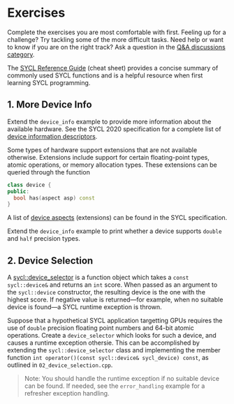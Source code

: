 # Exercises

Complete the exercises you are most comfortable with first. Feeling up for a challenge? Try tackling some of the more difficult tasks. Need help or want to know if you are on the right track? Ask a question in the [Q&A discussions category](https://github.com/kris-rowe/coss-2022-sycl-tutorial/discussions/categories/q-a).

The [SYCL Reference Guide](https://www.khronos.org/files/sycl/sycl-2020-reference-guide.pdf) (cheat sheet) provides a concise summary of commonly used SYCL functions and is a helpful resource when first learning SYCL programming.

## 1. More Device Info

Extend the `device_info` example to provide more information about the available hardware. See the SYCL 2020 specification for a complete list of [device information descriptors](https://www.khronos.org/registry/SYCL/specs/sycl-2020/html/sycl-2020.html#_device_information_descriptors).

Some types of hardware support extensions that are not available otherwise. Extensions include support for certain floating-point types, atomic operations, or memory allocation types. These extensions can be queried through the function
```cpp
class device {
public:
  bool has(aspect asp) const
}
```
A list of [device aspects](https://www.khronos.org/registry/SYCL/specs/sycl-2020/html/sycl-2020.html#sec:device-aspects) (extensions) can be found in the SYCL specification.

Extend the `device_info` example to print whether a device supports `double` and `half` precision types.

## 2. Device Selection

A [sycl::device_selector](https://www.khronos.org/registry/SYCL/specs/sycl-2020/html/sycl-2020.html#sec:device-selector) is a function object which takes a `const sycl::device&` and returns an `int` score. When passed as an argument to the `sycl::device` constructor, the resulting device is the one with the highest score. If negative value is returned&mdash;for example, when no suitable device is found&mdash;a SYCL runtime exception is thrown.

Suppose that a hypothetical SYCL application targetting GPUs requires the use of `double` precision floating point numbers and 64-bit atomic operations. Create a `device_selector` which looks for such a device, and causes a runtime exception othersie. This can be accomplished by extending the `sycl::device_selector` class and implementing the member function `int operator()(const sycl::device& sycl_device) const`, as outlined in `02_device_selection.cpp`. 

> Note: You should handle the runtime exception if no suitable device can be found. If needed, see the `error_handling` example for a refresher exception handling.

